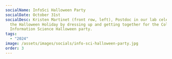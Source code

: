 ```yaml
---
socialName: InfoSci Halloween Party
socialDate: October 31st
socialDesc: Kristen Martinet (front row, left), Postdoc in our lab celebrated
  the Halloween Holiday by dressing up and getting together for the College of
  Information Science Halloween party.
tags:
  - "2024"
image: /assets/images/socials/info-sci-halloween-party.jpg
order: 3
---
```

